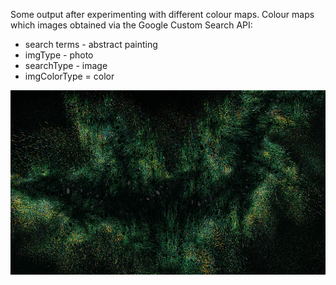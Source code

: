 Some output after experimenting with different colour maps.  Colour maps which images obtained via the Google Custom Search API:

* search terms - abstract painting
* imgType - photo
* searchType - image
* imgColorType = color

![image](../project_images/colour/Capture51.jpg?raw=true "image")
